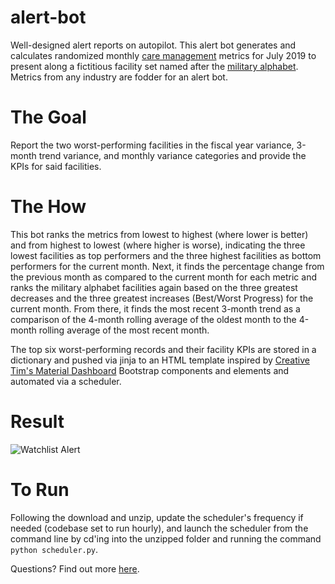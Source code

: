 # alert-bot
Well-designed alert reports on autopilot.
This alert bot generates and calculates randomized monthly [care management](https://www.ahrq.gov/ncepcr/care/coordination/mgmt.html) metrics for July 2019 to present along a fictitious facility set named after the [military alphabet](https://en.wikipedia.org/wiki/NATO_phonetic_alphabet). Metrics from any industry are fodder for an alert bot.

# The Goal
Report the two worst-performing facilities in the fiscal year variance, 3-month trend variance, and monthly variance categories and provide the KPIs for said facilities.

# The How
This bot ranks the metrics from lowest to highest (where lower is better) and from highest to lowest (where higher is worse), indicating the three lowest facilities as top performers and the three highest facilities as bottom performers for the current month. Next, it finds the percentage change from the previous month as compared to the current month for each metric and ranks the military alphabet facilities again based on the three greatest decreases and the three greatest increases (Best/Worst Progress) for the current month. From there, it finds the most recent 3-month trend as a comparison of the 4-month rolling average of the oldest month to the 4-month rolling average of the most recent month. 

The top six worst-performing records and their facility KPIs are stored in a dictionary and pushed via jinja to an HTML template inspired by [Creative Tim's Material Dashboard](https://demos.creative-tim.com/material-dashboard/examples/dashboard.html) Bootstrap components and elements and automated via a scheduler.

# Result 
![Watchlist Alert](https://user-images.githubusercontent.com/90014766/131950968-58e6e464-824d-4856-a88e-1f2ceb8678b1.png)

# To Run
Following the download and unzip, update the scheduler's frequency if needed (codebase set to run hourly), and launch the scheduler from the command line by cd'ing into the unzipped folder and running the command  `python scheduler.py`.


Questions? Find out more [here](https://www.beccamayers.com).
